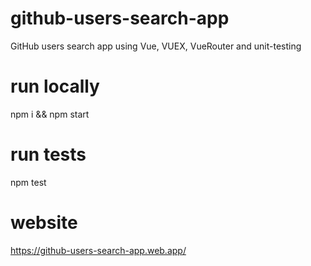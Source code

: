 # github-users-search-app
GitHub users search app using Vue, VUEX, VueRouter and unit-testing

# run locally
npm i && npm start

# run tests
npm test

# website
https://github-users-search-app.web.app/

